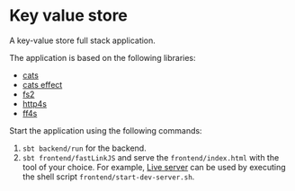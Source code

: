 # Key value store

A key-value store full stack application.

The application is based on the following libraries:

- [cats](https://typelevel.org/cats/)
- [cats effect](https://typelevel.org/cats-effect/)
- [fs2](https://fs2.io/)
- [http4s](https://http4s.org/)
- [ff4s](https://github.com/buntec/ff4s)

Start the application using the following commands:

1. `sbt backend/run` for the backend.
2. `sbt frontend/fastLinkJS` and serve the `frontend/index.html` with the tool of your choice.
   For example, [Live server](https://www.npmjs.com/package/live-server) can be used by executing
   the shell script `frontend/start-dev-server.sh`.
